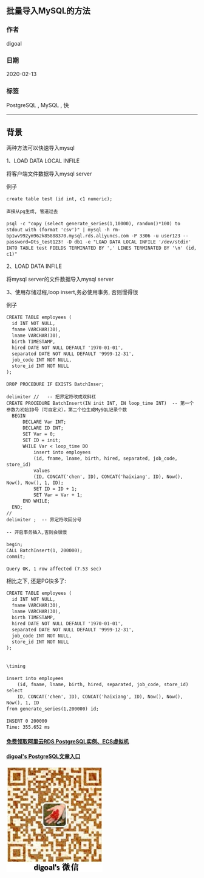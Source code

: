 ## 批量导入MySQL的方法    
          
### 作者                                                                          
digoal                                                                                                                   
                            
### 日期                                                                                                                   
2020-02-13                                                                                                               
                                                                                                                   
### 标签                                                                                                                   
PostgreSQL , MySQL , 快    
                       
----                 
                            
## 背景        
两种方法可以快速导入mysql    
    
1、LOAD DATA LOCAL INFILE     
    
将客户端文件数据导入mysql server    
    
例子    
    
```    
create table test (id int, c1 numeric);    
    
直接从pg生成, 管道过去    
    
psql -c "copy (select generate_series(1,10000), random()*100) to stdout with (format 'csv')" | mysql -h rm-bp1wv992ym962k85888370.mysql.rds.aliyuncs.com -P 3306 -u user123 --password=Dts_test123! -D db1 -e "LOAD DATA LOCAL INFILE '/dev/stdin' INTO TABLE test FIELDS TERMINATED BY ',' LINES TERMINATED BY '\n' (id, c1)"    
```    
    
2、LOAD DATA INFILE    
    
将mysql server的文件数据导入mysql server    
    
    
3、使用存储过程,loop insert,务必使用事务, 否则慢得很    
    
例子    
    
```    
CREATE TABLE employees (    
  id INT NOT NULL,    
  fname VARCHAR(30),    
  lname VARCHAR(30),    
  birth TIMESTAMP,    
  hired DATE NOT NULL DEFAULT '1970-01-01',    
  separated DATE NOT NULL DEFAULT '9999-12-31',    
  job_code INT NOT NULL,    
  store_id INT NOT NULL    
);    
    
DROP PROCEDURE IF EXISTS BatchInser;    
    
delimiter //   -- 把界定符改成双斜杠    
CREATE PROCEDURE BatchInsert(IN init INT, IN loop_time INT)  -- 第一个参数为初始ID号（可自定义），第二个位生成MySQL记录个数    
  BEGIN    
      DECLARE Var INT;    
      DECLARE ID INT;    
      SET Var = 0;    
      SET ID = init;    
      WHILE Var < loop_time DO    
          insert into employees    
          (id, fname, lname, birth, hired, separated, job_code, store_id)     
          values     
          (ID, CONCAT('chen', ID), CONCAT('haixiang', ID), Now(), Now(), Now(), 1, ID);    
          SET ID = ID + 1;    
          SET Var = Var + 1;    
      END WHILE;    
  END;    
//    
delimiter ;  -- 界定符改回分号    
    
-- 开启事务插入,否则会很慢    
    
begin;    
CALL BatchInsert(1, 200000);    
commit;    
    
Query OK, 1 row affected (7.53 sec)    
```    
    
相比之下, 还是PG快多了:   
  
```  
CREATE TABLE employees (  
  id INT NOT NULL,  
  fname VARCHAR(30),  
  lname VARCHAR(30),  
  birth TIMESTAMP,  
  hired DATE NOT NULL DEFAULT '1970-01-01',  
  separated DATE NOT NULL DEFAULT '9999-12-31',  
  job_code INT NOT NULL,  
  store_id INT NOT NULL  
);  
  
  
\timing  
  
insert into employees  
    (id, fname, lname, birth, hired, separated, job_code, store_id)   
select   
    ID, CONCAT('chen', ID), CONCAT('haixiang', ID), Now(), Now(), Now(), 1, ID   
from generate_series(1,200000) id;  
  
INSERT 0 200000  
Time: 355.652 ms  
```  
    
  
#### [免费领取阿里云RDS PostgreSQL实例、ECS虚拟机](https://www.aliyun.com/database/postgresqlactivity "57258f76c37864c6e6d23383d05714ea")
  
  
#### [digoal's PostgreSQL文章入口](https://github.com/digoal/blog/blob/master/README.md "22709685feb7cab07d30f30387f0a9ae")
  
  
![digoal's weixin](../pic/digoal_weixin.jpg "f7ad92eeba24523fd47a6e1a0e691b59")
  
